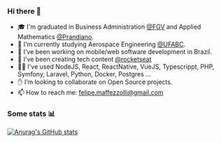 ### Hi there 👋

- 🎓 I'm graduated in Business Administration [@FGV](https://ebape.fgv.br/en) and Applied Mathematics [@Prandiano](https://www.prandiano.com.br/).
- 🚀 I'm currently studying Aerospace Engineering [@UFABC](http://www.ufabc.edu.br/).
- 🔨 I’ve been working on mobile/web software development in Brazil.
- 🎥 I've been creating tech content [@rocketseat](https://www.instagram.com/rocketseat_oficial/?hl=en)
- 👨‍💻 I've used NodeJS, React, ReactNative, VueJS, Typescrippt, PHP, Symfony, Laravel, Python, Docker, Postgres ...
- ✋ I’m looking to collaborate on Open Source projects.
- 📫 How to reach me: [felipe.maffezzolli@gmail.com](mailto:felipe.maffezzolli@gmail.com)

### Some stats 📊

[![Anurag's GitHub stats](https://github-readme-stats.vercel.app/api?username=femaffezzolli&count_private=true&show_icons=true&theme=dark)](https://github.com/anuraghazra/github-readme-stats)
